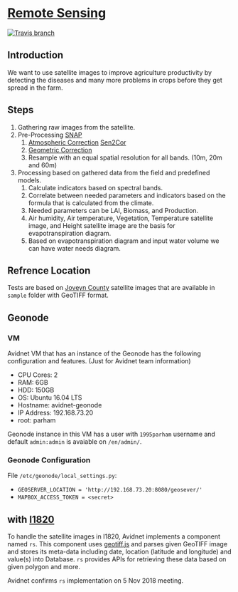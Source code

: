 # [Remote Sensing](https://en.wikipedia.org/wiki/Remote_sensing)
[![Travis branch](https://img.shields.io/travis/com/Avidnet/rs/master.svg?style=flat-square)](https://travis-ci.com/Avidnet/rs)

## Introduction
We want to use satellite images to improve agriculture productivity
by detecting the diseases and many more problems in crops before they get spread in the farm.

## Steps
1. Gathering raw images from the satellite.
2. Pre-Processing [SNAP](http://step.esa.int/main/toolboxes/snap/)
    1. [Atmospheric Correction](https://en.wikipedia.org/wiki/Atmospheric_correction) [Sen2Cor](http://step.esa.int/main/third-party-plugins-2/sen2cor/)
    2. [Geometric Correction](https://en.wikipedia.org/wiki/Image_geometry_correction)
    3. Resample with an equal spatial resolution for all bands. (10m, 20m and 60m)
3. Processing based on gathered data from the field and predefined models.
    1. Calculate indicators based on spectral bands.
    2. Correlate between needed parameters and indicators based on the formula that is calculated from the climate.
    3. Needed parameters can be LAI, Biomass, and Production.
    4. Air humidity, Air temperature, Vegetation, Temperature satellite image, and Height satellite image are the basis for evapotranspiration diagram.
    5. Based on evapotranspiration diagram and input water volume we can have water needs diagram.

## Refrence Location
Tests are based on [Joveyn County](https://www.openstreetmap.org/#map=12/36.5833/57.4568) satellite images that
are available in `sample` folder with GeoTIFF format.

## Geonode
### VM
Avidnet VM that has an instance of the Geonode has the following configuration and features.
(Just for Avidnet team information)

- CPU Cores: 2
- RAM: 6GB
- HDD: 150GB
- OS: Ubuntu 16.04 LTS
- Hostname: avidnet-geonode
- IP Address: 192.168.73.20
- root: parham

Geonode instance in this VM has a user with `1995parham` username and default `admin:admin` is avaiable on `/en/admin/`.

### Geonode Configuration
File `/etc/geonode/local_settings.py`:

- `GEOSERVER_LOCATION = 'http://192.168.73.20:8080/geosever/'`
- `MAPBOX_ACCESS_TOKEN = <secret>`


## with [I1820](https://I1820.github.io)
To handle the satellite images in I1820, Avidnet implements a component named `rs`.
This component uses [geotiff.js](https://github.com/geotiffjs/geotiff.js)
and parses given GeoTIFF image and stores its meta-data including date, location (latitude and longitude) and value(s) into
Database. `rs` provides APIs for retrieving these data based on given polygon and more.

Avidnet confirms `rs` implementation on 5 Nov 2018 meeting.
